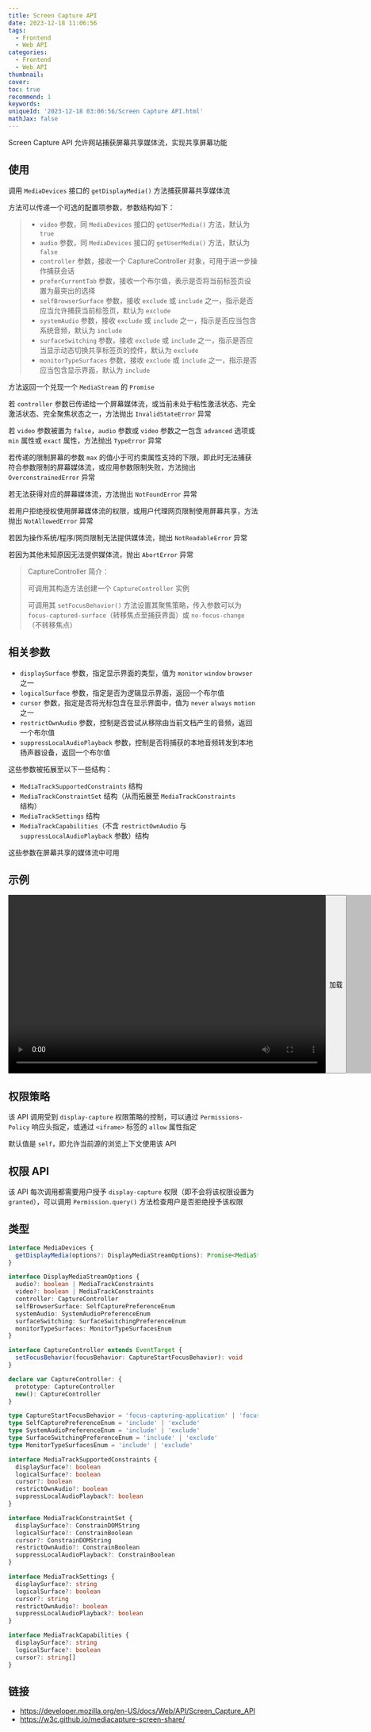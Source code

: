 ```yaml
---
title: Screen Capture API
date: 2023-12-18 11:06:56
tags:
  - Frontend
  - Web API
categories:
  - Frontend
  - Web API
thumbnail:
cover:
toc: true
recommend: 1
keywords:
uniqueId: '2023-12-18 03:06:56/Screen Capture API.html'
mathJax: false
---
```


Screen Capture API 允许网站捕获屏幕共享媒体流，实现共享屏幕功能

## 使用

调用 `MediaDevices` 接口的 `getDisplayMedia()` 方法捕获屏幕共享媒体流

方法可以传递一个可选的配置项参数，参数结构如下：

> * `video` 参数，同 `MediaDevices` 接口的 `getUserMedia()` 方法，默认为 `true`
> * `audio` 参数，同 `MediaDevices` 接口的 `getUserMedia()` 方法，默认为 `false`
> * `controller` 参数，接收一个 CaptureController 对象，可用于进一步操作捕获会话
> * `preferCurrentTab` 参数，接收一个布尔值，表示是否将当前标签页设置为最突出的选择
> * `selfBrowserSurface` 参数，接收 `exclude` 或 `include` 之一，指示是否应当允许捕获当前标签页，默认为 `exclude`
> * `systemAudio` 参数，接收 `exclude` 或 `include` 之一，指示是否应当包含系统音频，默认为 `include`
> * `surfaceSwitching` 参数，接收 `exclude` 或 `include` 之一，指示是否应当显示动态切换共享标签页的控件，默认为 `exclude`
> * `monitorTypeSurfaces` 参数，接收 `exclude` 或 `include` 之一，指示是否应当包含显示界面，默认为 `include`

方法返回一个兑现一个 `MediaStream` 的 `Promise`

若 `controller` 参数已传递给一个屏幕媒体流，或当前未处于粘性激活状态、完全激活状态、完全聚焦状态之一，方法抛出 `InvalidStateError` 异常

若 `video` 参数被置为 `false`，`audio` 参数或 `video` 参数之一包含 `advanced` 选项或 `min` 属性或 `exact` 属性，方法抛出 `TypeError` 异常

若传递的限制屏幕的参数 `max` 的值小于可约束属性支持的下限，即此时无法捕获符合参数限制的屏幕媒体流，或应用参数限制失败，方法抛出 `OverconstrainedError` 异常

若无法获得对应的屏幕媒体流，方法抛出 `NotFoundError` 异常

若用户拒绝授权使用屏幕媒体流的权限，或用户代理网页限制使用屏幕共享，方法抛出 `NotAllowedError` 异常

若因为操作系统/程序/网页限制无法提供媒体流，抛出 `NotReadableError` 异常

若因为其他未知原因无法提供媒体流，抛出 `AbortError` 异常

> CaptureController 简介：
>
> 可调用其构造方法创建一个 `CaptureController` 实例
>
> 可调用其 `setFocusBehavior()` 方法设置其聚焦策略，传入参数可以为 `focus-captured-surface`（转移焦点至捕获界面）或 `no-focus-change`（不转移焦点）

## 相关参数

* `displaySurface` 参数，指定显示界面的类型，值为 `monitor` `window` `browser` 之一
* `logicalSurface` 参数，指定是否为逻辑显示界面，返回一个布尔值
* `cursor` 参数，指定是否将光标包含在显示界面中，值为 `never` `always` `motion` 之一
* `restrictOwnAudio` 参数，控制是否尝试从移除由当前文档产生的音频，返回一个布尔值
* `suppressLocalAudioPlayback` 参数，控制是否将捕获的本地音频转发到本地扬声器设备，返回一个布尔值

这些参数被拓展至以下一些结构：

- `MediaTrackSupportedConstraints` 结构
- `MediaTrackConstraintSet` 结构（从而拓展至 `MediaTrackConstraints` 结构）
- `MediaTrackSettings` 结构
- `MediaTrackCapabilities`（不含 `restrictOwnAudio` 与 `suppressLocalAudioPlayback` 参数）结构

这些参数在屏幕共享的媒体流中可用

## 示例

<div id="screen-capture" style="width: 740px; height: 360px; overflow: auto; backdrop-filter: invert(25%); display: flex;">
    <video width="640" height="360" style="width: 640px; height: 360px;"></video>
    <button>加载</button>
    <script type="module">
        const video = document.querySelector('#screen-capture video');
        const button = document.querySelector('#screen-capture button');
        button.addEventListener('click', async () => {
          video.srcObject = await navigator.mediaDevices.getDisplayMedia({
            audio: true,
            video: true,
          });
          video.play();
        })
    </script>
</div>

## 权限策略

该 API 调用受到 `display-capture` 权限策略的控制，可以通过 `Permissions-Policy` 响应头指定，或通过 `<iframe>` 标签的 `allow` 属性指定

默认值是 `self`，即允许当前源的浏览上下文使用该 API

## 权限 API

该 API 每次调用都需要用户授予 `display-capture` 权限（即不会将该权限设置为 `granted`），可以调用 `Permission.query()` 方法检查用户是否拒绝授予该权限

## 类型

```ts
interface MediaDevices {
  getDisplayMedia(options?: DisplayMediaStreamOptions): Promise<MediaStream>
}

interface DisplayMediaStreamOptions {
  audio?: boolean | MediaTrackConstraints
  video?: boolean | MediaTrackConstraints
  controller: CaptureController
  selfBrowserSurface: SelfCapturePreferenceEnum
  systemAudio: SystemAudioPreferenceEnum
  surfaceSwitching: SurfaceSwitchingPreferenceEnum
  monitorTypeSurfaces: MonitorTypeSurfacesEnum
}

interface CaptureController extends EventTarget {
  setFocusBehavior(focusBehavior: CaptureStartFocusBehavior): void
}

declare var CaptureController: {
  prototype: CaptureController
  new(): CaptureController
}

type CaptureStartFocusBehavior = 'focus-capturing-application' | 'focus-captured-surface' | 'no-focus-change'
type SelfCapturePreferenceEnum = 'include' | 'exclude'
type SystemAudioPreferenceEnum = 'include' | 'exclude'
type SurfaceSwitchingPreferenceEnum = 'include' | 'exclude'
type MonitorTypeSurfacesEnum = 'include' | 'exclude'

interface MediaTrackSupportedConstraints {
  displaySurface?: boolean
  logicalSurface?: boolean
  cursor?: boolean
  restrictOwnAudio?: boolean
  suppressLocalAudioPlayback?: boolean
}

interface MediaTrackConstraintSet {
  displaySurface?: ConstrainDOMString
  logicalSurface?: ConstrainBoolean
  cursor?: ConstrainDOMString
  restrictOwnAudio?: ConstrainBoolean
  suppressLocalAudioPlayback?: ConstrainBoolean
}

interface MediaTrackSettings {
  displaySurface?: string
  logicalSurface?: boolean
  cursor?: string
  restrictOwnAudio?: boolean
  suppressLocalAudioPlayback?: boolean
}

interface MediaTrackCapabilities {
  displaySurface?: string
  logicalSurface?: boolean
  cursor?: string[]
}
```

## 链接

* <https://developer.mozilla.org/en-US/docs/Web/API/Screen_Capture_API>
* <https://w3c.github.io/mediacapture-screen-share/>
